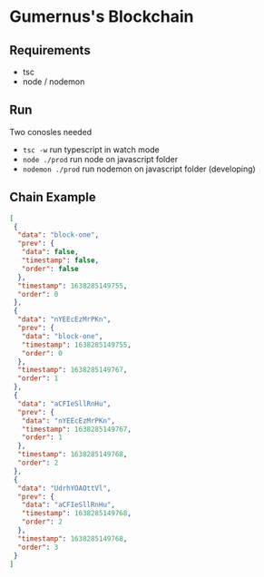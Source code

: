 # Gumernus's Blockchain
## Requirements
- tsc
- node / nodemon
## Run
Two conosles needed
- `tsc -w` run typescript in watch mode
- `node ./prod` run node on javascript folder
- `nodemon ./prod` run nodemon on javascript folder (developing)
## Chain Example
```json
[
 {
  "data": "block-one",
  "prev": {
   "data": false,
   "timestamp": false,
   "order": false
  },
  "timestamp": 1638285149755,
  "order": 0
 },
 {
  "data": "nYEEcEzMrPKn",
  "prev": {
   "data": "block-one",
   "timestamp": 1638285149755,
   "order": 0
  },
  "timestamp": 1638285149767,
  "order": 1
 },
 {
  "data": "aCFIeSllRnHu",
  "prev": {
   "data": "nYEEcEzMrPKn",
   "timestamp": 1638285149767,
   "order": 1
  },
  "timestamp": 1638285149768,
  "order": 2
 },
 {
  "data": "UdrhYOAOttVl",
  "prev": {
   "data": "aCFIeSllRnHu",
   "timestamp": 1638285149768,
   "order": 2
  },
  "timestamp": 1638285149768,
  "order": 3
 }
]
```
